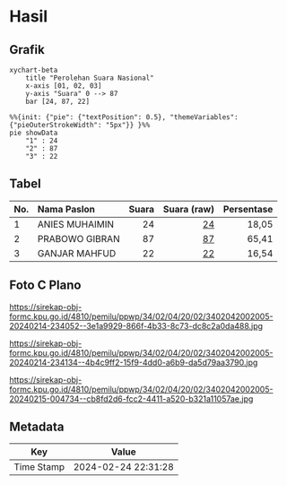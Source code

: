 # Hasil

## Grafik

```mermaid
xychart-beta
    title "Perolehan Suara Nasional"
    x-axis [01, 02, 03]
    y-axis "Suara" 0 --> 87
    bar [24, 87, 22]
```

```mermaid
%%{init: {"pie": {"textPosition": 0.5}, "themeVariables": {"pieOuterStrokeWidth": "5px"}} }%%
pie showData
    "1" : 24
    "2" : 87
    "3" : 22
```

## Tabel

| No. | Nama Paslon    | Suara | Suara (raw) | Persentase |
|:--- |:-------------- | -----:| -----------:| ----------:|
| 1   | ANIES MUHAIMIN | 24    | [24][p-1]   | 18,05      |
| 2   | PRABOWO GIBRAN | 87    | [87][p-2]   | 65,41      |
| 3   | GANJAR MAHFUD  | 22    | [22][p-3]   | 16,54      |


[p-1]: https://github.com/gigit-pemilu/pemilu-2024/blob/main/pilpres/hitung-suara/sub/34-di-yogyakarta/sub/02-bantul/sub/04-pundong/sub/2002-panjangrejo/sub/005-tps/sub/paslon-1.txt
[p-2]: https://github.com/gigit-pemilu/pemilu-2024/blob/main/pilpres/hitung-suara/sub/34-di-yogyakarta/sub/02-bantul/sub/04-pundong/sub/2002-panjangrejo/sub/005-tps/sub/paslon-2.txt
[p-3]: https://github.com/gigit-pemilu/pemilu-2024/blob/main/pilpres/hitung-suara/sub/34-di-yogyakarta/sub/02-bantul/sub/04-pundong/sub/2002-panjangrejo/sub/005-tps/sub/paslon-3.txt

## Foto C Plano

https://sirekap-obj-formc.kpu.go.id/4810/pemilu/ppwp/34/02/04/20/02/3402042002005-20240214-234052--3e1a9929-866f-4b33-8c73-dc8c2a0da488.jpg

https://sirekap-obj-formc.kpu.go.id/4810/pemilu/ppwp/34/02/04/20/02/3402042002005-20240214-234134--4b4c9ff2-15f9-4dd0-a6b9-da5d79aa3790.jpg

https://sirekap-obj-formc.kpu.go.id/4810/pemilu/ppwp/34/02/04/20/02/3402042002005-20240215-004734--cb8fd2d6-fcc2-4411-a520-b321a11057ae.jpg


## Metadata

| Key        | Value               |
| ---------- | ------------------- |
| Time Stamp | 2024-02-24 22:31:28 |



